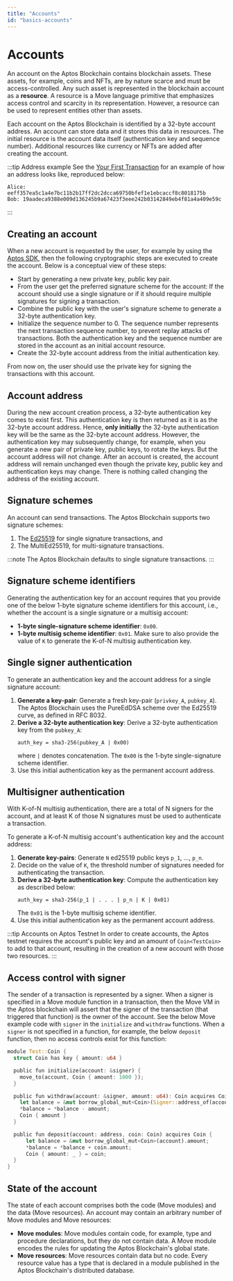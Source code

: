 ```yaml
---
title: "Accounts"
id: "basics-accounts"
---
```


# Accounts

An account on the Aptos Blockchain contains blockchain assets. These assets, for example, coins and NFTs, are by nature scarce and must be access-controlled. Any such asset is represented in the blockchain account as a **resource**. A resource is a Move language primitive that emphasizes access control and scarcity in its representation. However, a resource can be used to represent entities other than assets.

Each account on the Aptos Blockchain is identified by a 32-byte account address. An account can store data and it stores this data in resources. The initial resource is the account data itself (authentication key and sequence number). Additional resources like currency or NFTs are added after creating the account. 

:::tip Address example
See the [Your First Transaction](/tutorials/first-transaction.md#output) for an example of how an address looks like, reproduced below:
```text
Alice: eeff357ea5c1a4e7bc11b2b17ff2dc2dcca69750bfef1e1ebcaccf8c8018175b
Bob: 19aadeca9388e009d136245b9a67423f3eee242b03142849eb4f81a4a409e59c
```
:::

## Creating an account

When a new account is requested by the user, for example by using the [Aptos SDK](https://aptos-labs.github.io/ts-sdk-doc/classes/AptosAccount.html), then the following cryptographic steps are executed to create the account. Below is a conceptual view of these steps:

- Start by generating a new private key, public key pair.
- From the user get the preferred signature scheme for the account: If the account should use a single signature or if it should require multiple signatures for signing a transaction. 
- Combine the public key with the user's signature scheme to generate a 32-byte authentication key. 
- Initialize the sequence number to 0. The sequence number represents the next transaction sequence number, to prevent replay attacks of transactions. Both the authentication key and the sequence number are stored in the account as an initial account resource. 
- Create the 32-byte account address from the initial authentication key. 

From now on, the user should use the private key for signing the transactions with this account. 

## Account address

During the new account creation process, a 32-byte authentication key comes to exist first. This authentication key is then returned as it is as the 32-byte account address. Hence, **only initially** the 32-byte authentication key will be the same as the 32-byte account address. However, the authentication key may subsequently change, for example, when you generate a new pair of private key, public keys, to rotate the keys. But the account address will not change. After an account is created, the account address will remain unchanged even though the private key, public key and authentication keys may change. There is nothing called changing the address of the existing account. 

## Signature schemes

An account can send transactions. The Aptos Blockchain supports two signature schemes: 

1. The [Ed25519](https://ed25519.cr.yp.to/) for single signature transactions, and 
2. The MultiEd25519, for multi-signature transactions. 

:::note
The Aptos Blockchain defaults to single signature transactions.
:::

## Signature scheme identifiers

Generating the authentication key for an account requires that you provide one of the below 1-byte signature scheme identifiers for this account, i.e., whether the account is a single signature or a multisig account:

- **1-byte single-signature scheme identifier**: `0x00`.
- **1-byte multisig scheme identifier**: `0x01`. Make sure to also provide the value of `K` to generate the K-of-N multisig authentication key.

## Single signer authentication

To generate an authentication key and the account address for a single signature account:

1. **Generate a key-pair**: Generate a fresh key-pair (`privkey_A`, `pubkey_A`). The Aptos Blockchain uses the PureEdDSA scheme over the Ed25519 curve, as defined in RFC 8032.
2. **Derive a 32-byte authentication key**: Derive a 32-byte authentication key from the `pubkey_A`:
     ```
     auth_key = sha3-256(pubkey_A | 0x00)
     ```
     where `|` denotes concatenation. The `0x00` is the 1-byte single-signature scheme identifier. 
3. Use this initial authentication key as the permanent account address.

## Multisigner authentication

With K-of-N multisig authentication, there are a total of N signers for the account, and at least K of those N signatures must be used to authenticate a transaction.

To generate a K-of-N multisig account's authentication key and the account address:

1. **Generate key-pairs**: Generate `N` ed25519 public keys `p_1`, ..., `p_n`.
2. Decide on the value of `K`, the threshold number of signatures needed for authenticating the transaction.
3. **Derive a 32-byte authentication key**: Compute the authentication key as described below:
    ```
    auth_key = sha3-256(p_1 | . . . | p_n | K | 0x01)
    ```
    The `0x01` is the 1-byte multisig scheme identifier.
4. Use this initial authentication key as the permanent account address.

:::tip Accounts on Aptos Testnet
In order to create accounts, the Aptos testnet requires the account's public key and an amount of `Coin<TestCoin>` to add to that account, resulting in the creation of a new account with those two resources.
:::

## Access control with signer

The sender of a transaction is represented by a signer. When a signer is specified in a Move module function in a transaction, then the Move VM in the Aptos blockchain will assert that the signer of the transaction (that triggered that function) is the owner of the account. See the below Move example code with `signer` in the `initialize` and `withdraw` functions. When a `signer` is not specified in a function, for example, the below `deposit` function, then no access controls exist for this function:

```rust
module Test::Coin {
  struct Coin has key { amount: u64 }

  public fun initialize(account: &signer) {
    move_to(account, Coin { amount: 1000 });
  }

  public fun withdraw(account: &signer, amount: u64): Coin acquires Coin {
    let balance = &mut borrow_global_mut<Coin>(Signer::address_of(account)).amount;
    *balance = *balance - amount;
    Coin { amount }
  }

  public fun deposit(account: address, coin: Coin) acquires Coin {
      let balance = &mut borrow_global_mut<Coin>(account).amount;
      *balance = *balance + coin.amount;
      Coin { amount: _ } = coin;
  }
}
```

## State of the account

The state of each account comprises both the code (Move modules) and the data (Move resources). An account may contain an arbitrary number of Move modules and Move resources:

- **Move modules**: Move modules contain code, for example, type and procedure declarations, but they do not contain data. A Move module encodes the rules for updating the Aptos Blockchain's global state.
- **Move resources**: Move resources contain data but no code. Every resource value has a type that is declared in a module published in the Aptos Blockchain's distributed database.